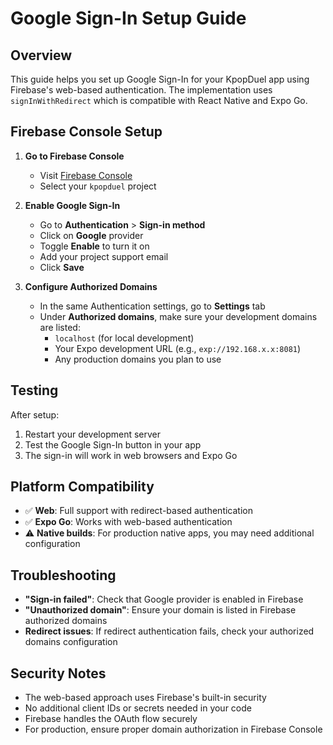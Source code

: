 # Google Sign-In Setup Guide

## Overview

This guide helps you set up Google Sign-In for your KpopDuel app using Firebase's web-based authentication. The implementation uses `signInWithRedirect` which is compatible with React Native and Expo Go.

## Firebase Console Setup

1. **Go to Firebase Console**
   - Visit [Firebase Console](https://console.firebase.google.com/)
   - Select your `kpopduel` project

2. **Enable Google Sign-In**
   - Go to **Authentication** > **Sign-in method**
   - Click on **Google** provider
   - Toggle **Enable** to turn it on
   - Add your project support email
   - Click **Save**

3. **Configure Authorized Domains**
   - In the same Authentication settings, go to **Settings** tab
   - Under **Authorized domains**, make sure your development domains are listed:
     - `localhost` (for local development)
     - Your Expo development URL (e.g., `exp://192.168.x.x:8081`)
     - Any production domains you plan to use

## Testing

After setup:
1. Restart your development server
2. Test the Google Sign-In button in your app
3. The sign-in will work in web browsers and Expo Go

## Platform Compatibility

- ✅ **Web**: Full support with redirect-based authentication
- ✅ **Expo Go**: Works with web-based authentication
- ⚠️ **Native builds**: For production native apps, you may need additional configuration

## Troubleshooting

- **"Sign-in failed"**: Check that Google provider is enabled in Firebase
- **"Unauthorized domain"**: Ensure your domain is listed in Firebase authorized domains
- **Redirect issues**: If redirect authentication fails, check your authorized domains configuration

## Security Notes

- The web-based approach uses Firebase's built-in security
- No additional client IDs or secrets needed in your code
- Firebase handles the OAuth flow securely
- For production, ensure proper domain authorization in Firebase Console